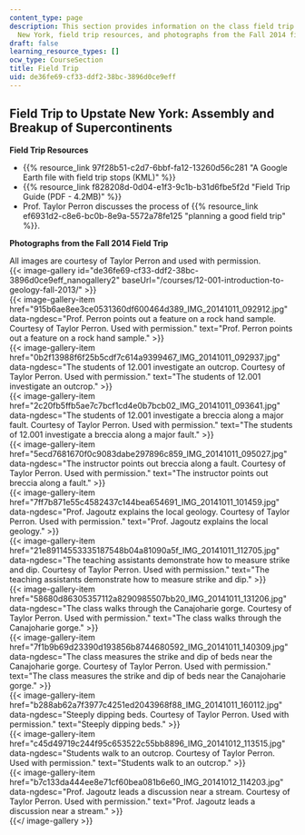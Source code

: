 ```yaml
---
content_type: page
description: This section provides information on the class field trip to upstate
  New York, field trip resources, and photographs from the Fall 2014 field trip.
draft: false
learning_resource_types: []
ocw_type: CourseSection
title: Field Trip
uid: de36fe69-cf33-ddf2-38bc-3896d0ce9eff
---
```

## Field Trip to Upstate New York: Assembly and Breakup of Supercontinents

**Field Trip Resources**

- {{% resource_link 97f28b51-c2d7-6bbf-fa12-13260d56c281 "A Google Earth file with field trip stops (KML)" %}}
- {{% resource_link f828208d-0d04-e1f3-9c1b-b31d6fbe5f2d "Field Trip Guide (PDF - 4.2MB)" %}}
- Prof. Taylor Perron discusses the process of {{% resource_link ef6931d2-c8e6-bc0b-8e9a-5572a78fe125 "planning a good field trip" %}}.

**Photographs from the Fall 2014 Field Trip**

All images are courtesy of Taylor Perron and used with permission.  
{{< image-gallery id="de36fe69-cf33-ddf2-38bc-3896d0ce9eff_nanogallery2" baseUrl="/courses/12-001-introduction-to-geology-fall-2013/" >}}  
{{< image-gallery-item href="915b6ae8ee3ce0531360df600464d389_IMG_20141011_092912.jpg" data-ngdesc="Prof. Perron points out a feature on a rock hand sample. Courtesy of Taylor Perron. Used with permission." text="Prof. Perron points out a feature on a rock hand sample." >}}  
{{< image-gallery-item href="0b2f13988f6f25b5cdf7c614a9399467_IMG_20141011_092937.jpg" data-ngdesc="The students of 12.001 investigate an outcrop. Courtesy of Taylor Perron. Used with permission." text="The students of 12.001 investigate an outcrop." >}}  
{{< image-gallery-item href="2c20fb5ffb5ae7c7bcf1cd4e0b7bcb02_IMG_20141011_093641.jpg" data-ngdesc="The students of 12.001 investigate a breccia along a major fault. Courtesy of Taylor Perron. Used with permission." text="The students of 12.001 investigate a breccia along a major fault." >}}  
{{< image-gallery-item href="5ecd7681670f0c9083dabe297896c859_IMG_20141011_095027.jpg" data-ngdesc="The instructor points out breccia along a fault. Courtesy of Taylor Perron. Used with permission." text="The instructor points out breccia along a fault." >}}  
{{< image-gallery-item href="7ff7b871e55c4582437c144bea654691_IMG_20141011_101459.jpg" data-ngdesc="Prof. Jagoutz explains the local geology. Courtesy of Taylor Perron. Used with permission." text="Prof. Jagoutz explains the local geology." >}}  
{{< image-gallery-item href="21e89114553335187548b04a81090a5f_IMG_20141011_112705.jpg" data-ngdesc="The teaching assistants demonstrate how to measure strike and dip. Courtesy of Taylor Perron. Used with permission." text="The teaching assistants demonstrate how to measure strike and dip." >}}  
{{< image-gallery-item href="58680d86305357112a8290985507bb20_IMG_20141011_131206.jpg" data-ngdesc="The class walks through the Canajoharie gorge. Courtesy of Taylor Perron. Used with permission." text="The class walks through the Canajoharie gorge." >}}  
{{< image-gallery-item href="7f1b9b69d23390d193856b8744680592_IMG_20141011_140309.jpg" data-ngdesc="The class measures the strike and dip of beds near the Canajoharie gorge. Courtesy of Taylor Perron. Used with permission." text="The class measures the strike and dip of beds near the Canajoharie gorge." >}}  
{{< image-gallery-item href="b288ab62a7f3977c4251ed2043968f88_IMG_20141011_160112.jpg" data-ngdesc="Steeply dipping beds. Courtesy of Taylor Perron. Used with permission." text="Steeply dipping beds." >}}  
{{< image-gallery-item href="c45d49719c244f95c653522c55bb8896_IMG_20141012_113515.jpg" data-ngdesc="Students walk to an outcrop. Courtesy of Taylor Perron. Used with permission." text="Students walk to an outcrop." >}}  
{{< image-gallery-item href="b7c133da444ee8e71cf60bea081b6e60_IMG_20141012_114203.jpg" data-ngdesc="Prof. Jagoutz leads a discussion near a stream. Courtesy of Taylor Perron. Used with permission." text="Prof. Jagoutz leads a discussion near a stream." >}}  
{{</ image-gallery >}}